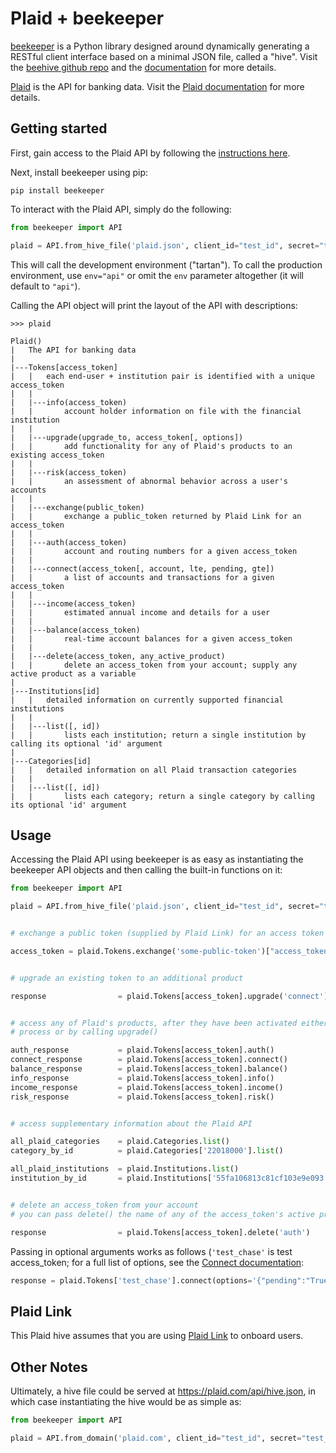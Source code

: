 # Plaid + beekeeper

[beekeeper](https://github.com/haikuginger/beekeeper) is a Python library designed around dynamically generating a RESTful client interface based on a minimal JSON file, called a "hive".  Visit the [beehive github repo](https://github.com/haikuginger/beekeeper) and the [documentation](https://beekeeper.readthedocs.org/en/latest/) for more details.

[Plaid](https://plaid.com/) is the API for banking data.  Visit the [Plaid documentation](https://www.plaid.com/docs/) for more details.

## Getting started

First, gain access to the Plaid API by following the [instructions here](https://www.plaid.com/docs/#gaining-access).

Next, install beekeeper using pip:

```
pip install beekeeper
```

To interact with the Plaid API, simply do the following:

```python
from beekeeper import API

plaid = API.from_hive_file('plaid.json', client_id="test_id", secret="test_secret", env="tartan")

```

This will call the development environment ("tartan").  To call the production environment, use `env="api"` or omit the `env` parameter altogether (it will default to `"api"`).

Calling the API object will print the layout of the API with descriptions:

```
>>> plaid

Plaid()
|   The API for banking data
|
|---Tokens[access_token]
|   |   each end-user + institution pair is identified with a unique access_token
|   |
|   |---info(access_token)
|   |       account holder information on file with the financial institution
|   |
|   |---upgrade(upgrade_to, access_token[, options])
|   |       add functionality for any of Plaid's products to an existing access_token
|   |
|   |---risk(access_token)
|   |       an assessment of abnormal behavior across a user's accounts
|   |
|   |---exchange(public_token)
|   |       exchange a public_token returned by Plaid Link for an access_token
|   |
|   |---auth(access_token)
|   |       account and routing numbers for a given access_token
|   |
|   |---connect(access_token[, account, lte, pending, gte])
|   |       a list of accounts and transactions for a given access_token
|   |
|   |---income(access_token)
|   |       estimated annual income and details for a user
|   |
|   |---balance(access_token)
|   |       real-time account balances for a given access_token
|   |
|   |---delete(access_token, any_active_product)
|   |       delete an access_token from your account; supply any active product as a variable
|
|---Institutions[id]
|   |   detailed information on currently supported financial institutions
|   |
|   |---list([, id])
|   |       lists each institution; return a single institution by calling its optional 'id' argument
|
|---Categories[id]
|   |   detailed information on all Plaid transaction categories
|   |
|   |---list([, id])
|   |       lists each category; return a single category by calling its optional 'id' argument

```

## Usage

Accessing the Plaid API using beekeeper is as easy as instantiating the beekeeper API objects and then calling the built-in functions on it:

```python
from beekeeper import API

plaid = API.from_hive_file('plaid.json', client_id="test_id", secret="test_secret", env="tartan")


# exchange a public token (supplied by Plaid Link) for an access token

access_token = plaid.Tokens.exchange('some-public-token')["access_token"]


# upgrade an existing token to an additional product

response 				= plaid.Tokens[access_token].upgrade('connect')


# access any of Plaid's products, after they have been activated either during the Link
# process or by calling upgrade()

auth_response 			= plaid.Tokens[access_token].auth()
connect_response 		= plaid.Tokens[access_token].connect()
balance_response 		= plaid.Tokens[access_token].balance()
info_response 			= plaid.Tokens[access_token].info()
income_response 		= plaid.Tokens[access_token].income()
risk_response 			= plaid.Tokens[access_token].risk()


# access supplementary information about the Plaid API

all_plaid_categories	= plaid.Categories.list()
category_by_id			= plaid.Categories['22018000'].list()

all_plaid_institutions	= plaid.Institutions.list()
institution_by_id		= plaid.Institutions['55fa106813c81cf103e9e093'].list()


# delete an access_token from your account
# you can pass delete() the name of any of the access_token's active products

response 				= plaid.Tokens[access_token].delete('auth')

```

Passing in optional arguments works as follows (`'test_chase'` is test access_token; for a full list of options, see the [Connect documentation](https://plaid.com/docs/#retrieve-transactions):

```python
response = plaid.Tokens['test_chase'].connect(options='{"pending":"True"}')
```

## Plaid Link

This Plaid hive assumes that you are using [Plaid Link](https://plaid.com/docs/link/) to onboard users.


## Other Notes

Ultimately, a hive file could be served at https://plaid.com/api/hive.json, in which case instantiating the hive would be as simple as:

```python
from beekeeper import API

plaid = API.from_domain('plaid.com', client_id="test_id", secret="test_secret")
```
